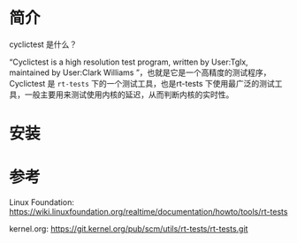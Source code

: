 
# 简介

cyclictest 是什么？ 

“Cyclictest is a high resolution test program, written by User:Tglx, maintained by User:Clark Williams ”，也就是它是一个高精度的测试程序，Cyclictest 是 `rt-tests` 下的一个测试工具，也是rt-tests 下使用最广泛的测试工具，一般主要用来测试使用内核的延迟，从而判断内核的实时性。

# 安装





# 参考

Linux Foundation: https://wiki.linuxfoundation.org/realtime/documentation/howto/tools/rt-tests

kernel.org: https://git.kernel.org/pub/scm/utils/rt-tests/rt-tests.git